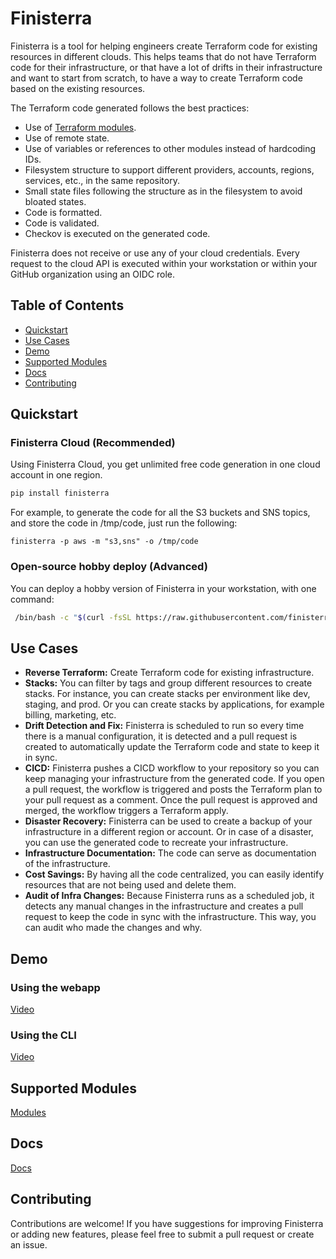 # Finisterra

Finisterra is a tool for helping engineers create Terraform code for existing resources in different clouds. This helps teams that do not have Terraform code for their infrastructure, or that have a lot of drifts in their infrastructure and want to start from scratch, to have a way to create Terraform code based on the existing resources.

The Terraform code generated follows the best practices:

- Use of [Terraform modules](https://github.com/orgs/finisterra-io/repositories).
- Use of remote state.
- Use of variables or references to other modules instead of hardcoding IDs.
- Filesystem structure to support different providers, accounts, regions, services, etc., in the same repository.
- Small state files following the structure as in the filesystem to avoid bloated states.
- Code is formatted.
- Code is validated.
- Checkov is executed on the generated code.

Finisterra does not receive or use any of your cloud credentials. Every request to the cloud API is executed within your workstation or within your GitHub organization using an OIDC role.


## Table of Contents

- [Quickstart](#quickstart)
- [Use Cases](#use-cases)
- [Demo](#demo)
- [Supported Modules](#supported-modules)
- [Docs](#docs)
- [Contributing](#contributing)

## Quickstart

### Finisterra Cloud (Recommended)

Using Finisterra Cloud, you get unlimited free code generation in one cloud account in one region.

```bash
pip install finisterra
```

For example, to generate the code for all the S3 buckets and SNS topics, and store the code in /tmp/code, just run the following:

```
finisterra -p aws -m "s3,sns" -o /tmp/code
```

### Open-source hobby deploy (Advanced)

You can deploy a hobby version of Finisterra in your workstation, with one command:

```bash
 /bin/bash -c "$(curl -fsSL https://raw.githubusercontent.com/finisterra-io/finisterra/HEAD/bin/hobby-deploy.sh)" 
```

## Use Cases

- **Reverse Terraform:** Create Terraform code for existing infrastructure.
- **Stacks:** You can filter by tags and group different resources to create stacks. For instance, you can create stacks per environment like dev, staging, and prod. Or you can create stacks by applications, for example billing, marketing, etc.
- **Drift Detection and Fix:** Finisterra is scheduled to run so every time there is a manual configuration, it is detected and a pull request is created to automatically update the Terraform code and state to keep it in sync.
- **CICD:** Finisterra pushes a CICD workflow to your repository so you can keep managing your infrastructure from the generated code. If you open a pull request, the workflow is triggered and posts the Terraform plan to your pull request as a comment. Once the pull request is approved and merged, the workflow triggers a Terraform apply.
- **Disaster Recovery:** Finisterra can be used to create a backup of your infrastructure in a different region or account. Or in case of a disaster, you can use the generated code to recreate your infrastructure.
- **Infrastructure Documentation:** The code can serve as documentation of the infrastructure.
- **Cost Savings:** By having all the code centralized, you can easily identify resources that are not being used and delete them.
- **Audit of Infra Changes:** Because Finisterra runs as a scheduled job, it detects any manual changes in the infrastructure and creates a pull request to keep the code in sync with the infrastructure. This way, you can audit who made the changes and why.

## Demo

### Using the webapp

[Video](https://www.youtube.com/watch?v=-sIYBNtSMug)

### Using the CLI

[Video](https://www.youtube.com/watch?v=HHsAL_5nfKY)

## Supported Modules

[Modules](https://finisterra.io/docs/providers/aws)

## Docs

[Docs](https://finisterra.io/docs/quickstart/web)

## Contributing

Contributions are welcome! If you have suggestions for improving Finisterra or adding new features, please feel free to submit a pull request or create an issue.

